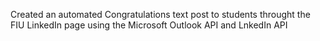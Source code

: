 Created an automated Congratulations text post to students throught the FIU LinkedIn page using the Microsoft Outlook API and LnkedIn API
